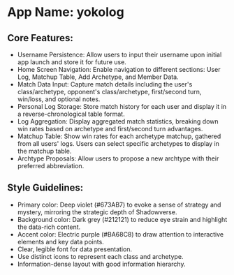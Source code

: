 # **App Name**: yokolog

## Core Features:

- Username Persistence: Allow users to input their username upon initial app launch and store it for future use.
- Home Screen Navigation: Enable navigation to different sections: User Log, Matchup Table, Add Archetype, and Member Data.
- Match Data Input: Capture match details including the user's class/archetype, opponent's class/archetype, first/second turn, win/loss, and optional notes.
- Personal Log Storage: Store match history for each user and display it in a reverse-chronological table format.
- Log Aggregation: Display aggregated match statistics, breaking down win rates based on archetype and first/second turn advantages.
- Matchup Table: Show win rates for each archetype matchup, gathered from all users' logs. Users can select specific archetypes to display in the matchup table.
- Archtype Proposals: Allow users to propose a new archtype with their preferred abbreviation.

## Style Guidelines:

- Primary color: Deep violet (#673AB7) to evoke a sense of strategy and mystery, mirroring the strategic depth of Shadowverse.
- Background color: Dark grey (#212121) to reduce eye strain and highlight the data-rich content.
- Accent color: Electric purple (#BA68C8) to draw attention to interactive elements and key data points.
- Clear, legible font for data presentation.
- Use distinct icons to represent each class and archetype.
- Information-dense layout with good information hierarchy.